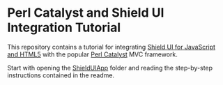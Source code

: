 # Perl Catalyst and Shield UI Integration Tutorial

This repository contains a tutorial for integrating [Shield UI for JavaScript and HTML5](http://www.shieldui.com/products/javascript)
with the popular [Perl Catalyst](http://www.catalystframework.org/) MVC framework.

Start with opening the [ShieldUIApp](ShieldUIApp) folder and reading the step-by-step instructions contained in the readme.
